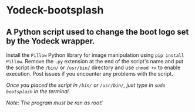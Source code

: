 # Yodeck-bootsplash
A Python script used to change the boot logo set by the Yodeck wrapper.
---
Install the ```Pillow``` Python library for image manipulation using ```pip install Pillow```.
Remove the ```.py``` extension at the end of the script's name and
put the script in the ```/bin/``` or ```/usr/bin/``` directory and use ```chmod +x``` to enable execution.
Post issues if you encounter any problems with the script.

*Once you placed the script in ```/bin/``` or ```/usr/bin/```, just type in ```sudo bootsplash``` in the terminal.*

*Note: The program *must* be ran as root!*
